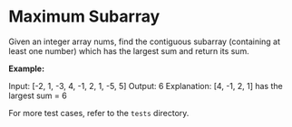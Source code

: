# Maximum Subarray

Given an integer array nums, find the contiguous subarray (containing at least one number) which has the largest sum and return its sum.

**Example:**

Input: [-2, 1, -3, 4, -1, 2, 1, -5, 5]
Output: 6
Explanation: [4, -1, 2, 1] has the largest sum = 6

For more test cases, refer to the `tests` directory.